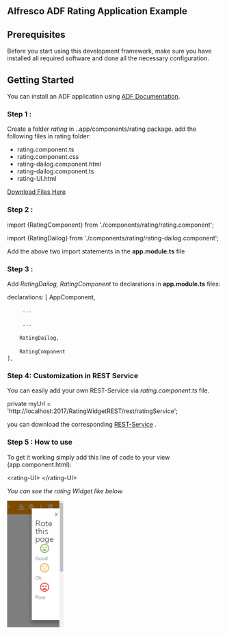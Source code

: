 
## Alfresco ADF Rating Application Example

## Prerequisites

Before you start using this development framework, make sure you have installed all required software and done all the
necessary configuration.

## Getting Started

You can install an ADF application using [ADF Documentation](https://community.alfresco.com/docs/DOC-4595-getting-started-with-alfresco-application-development-framework).

### Step 1 :
 Create a folder *rating* in ..app/components/rating package. add the following files in rating folder:
 
 * rating.component.ts
 * rating.component.css
 * rating-dailog.component.html
 * rating-dailog.component.ts
 * rating-UI.html
 
 [Download Files Here](https://github.com/ThirupathiReddyCh/ADF-RatingWidget/tree/master/app/components/rating)
 
 ### Step 2 :
 
  import {RatingComponent} from './components/rating/rating.component';
  
  import {RatingDailog} from './components/rating/rating-dailog.component';
  
  Add the above two import statements in the **app.module.ts** file
  
  ### Step 3 :
  
  Add *RatingDailog, RatingComponent* to declarations in **app.module.ts** files:

  declarations: [
        AppComponent,
        
         ...
         
         ...
         
        RatingDailog,
        
        RatingComponent
    ],
    
### Step 4: Customization in REST Service

You can easily add your own REST-Service via *rating.component.ts* file.

 private myUrl = 'http://localhost:2017/RatingWidgetREST/rest/ratingService';
 
 you can download the corresponding 
  [REST-Service](https://github.com/ThirupathiReddyCh/RatingWidget-REST) .
    
### Step 5 : How to use

To get it working simply add this line of code to your view (app.component.html):

  \<rating-UI> \</rating-UI>
  
 *You can see the rating Widget like below.*
 
![alt text](https://github.com/ThirupathiReddyCh/ADF-RatingWidget/blob/master/ratingImage.png)

